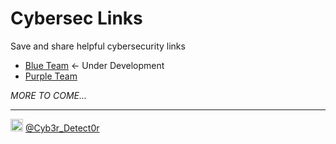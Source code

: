 # Cybersec Links
Save and share helpful cybersecurity links  
  
- [Blue Team](/blue_team) <- Under Development  
- [Purple Team](/purple_team)
  
*MORE TO COME...*  
  
----  
<img src="https://cdn.cdnlogo.com/logos/t/48/twitter.png" width="20px"> [@Cyb3r_Detect0r](https://twitter.com/Cyb3r_Detect0r)


